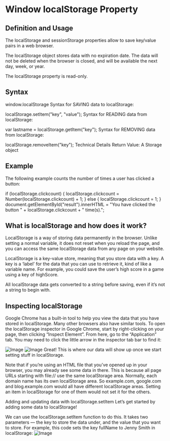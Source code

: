 # Window localStorage Property
## Definition and Usage
The localStorage and sessionStorage properties allow to save key/value pairs in a web browser.

The localStorage object stores data with no expiration date. The data will not be deleted when the browser is closed, and will be available the next day, week, or year.

The localStorage property is read-only.

## Syntax
window.localStorage
Syntax for SAVING data to localStorage:

localStorage.setItem("key", "value");
Syntax for READING data from localStorage:

var lastname = localStorage.getItem("key");
Syntax for REMOVING data from localStorage:

localStorage.removeItem("key");
Technical Details
Return Value:	A Storage object
## Example
The following example counts the number of times a user has clicked a button:

if (localStorage.clickcount) {
  localStorage.clickcount = Number(localStorage.clickcount) + 1;
} else {
  localStorage.clickcount = 1;
}
document.getElementById("result").innerHTML = "You have clicked the button " +
localStorage.clickcount + " time(s).";
## What is localStorage and how does it work?
LocalStorage is a way of storing data permanently in the browser. Unlike setting a normal variable, it does not reset when you reload the page, and you can access the same localStorage data from any page on your website.

LocalStorage is a key-value store, meaning that you store data with a key. A key is a ‘label’ for the data that you can use to retrieve it, kind of like a variable name. For example, you could save the user’s high score in a game using a key of highScore.

All localStorage data gets converted to a string before saving, even if it’s not a string to begin with.

## Inspecting localStorage
Google Chrome has a built-in tool to help you view the data that you have stored in localStorage. Many other browsers also have similar tools. To open the localStorage inspector in Google Chrome, start by right-clicking on your page, then clicking “Inspect Element”. From here, go to the “Application” tab.
You may need to click the little arrow in the inspector tab bar to find it:

![Image](https://cdn.statically.io/img/codetheweb.blog/assets/img/posts/javascript-localstorage/inspector-application-tab-button.png?f=webp&w=720)
![Image](https://cdn.statically.io/img/codetheweb.blog/assets/img/posts/javascript-localstorage/inspector-application-localstorage-table.png?f=webp&w=720)
Great! This is where our data will show up once we start setting stuff in localStorage.

Note that if you’re using an HTML file that you’ve opened up in your browser, you may already see some data in there. This is because all page URLs starting with file:// use the same localStorage area. Normally, each domain name has its own localStorage area. So example.com, google.com and blog.example.com would all have different localStorage areas. Setting an item in localStorage for one of them would not set it for the others.

Adding and updating data with localStorage.setItem
Let’s get started by adding some data to localStorage!

We can use the localStorage.setItem function to do this. It takes two parameters — the key to store the data under, and the value that you want to store. For example, this code sets the key fullName to Jenny Smith in localStorage:
![Image](https://cdn.statically.io/img/codetheweb.blog/assets/img/posts/javascript-localstorage/full-name-jenny-smith.png?f=webp&w=720)

